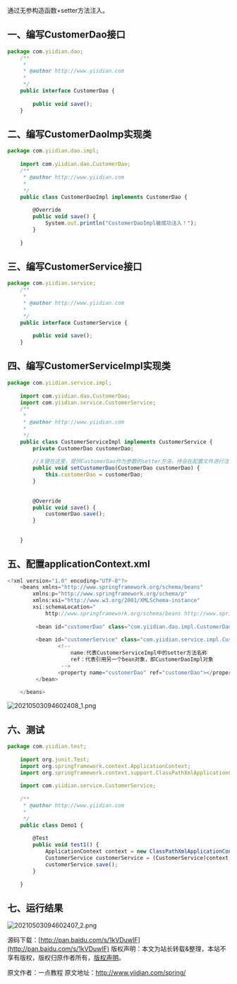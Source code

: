 


通过无参构造函数+setter方法注入。

## **一、编写CustomerDao接口**


```js 
package com.yiidian.dao;
    /**
     * 
     * @author http://www.yiidian.com
     *
     */
    public interface CustomerDao {
    
    	public void save();
    }
```

## **二、编写CustomerDaoImp实现类**


```js 
package com.yiidian.dao.impl;
    
    import com.yiidian.dao.CustomerDao;
    /**
     * @author http://www.yiidian.com
     *
     */
    public class CustomerDaoImpl implements CustomerDao {
    	
    	@Override
    	public void save() {
    		System.out.println("CustomerDaoImpl被成功注入！");
    	}
    
    }
```

## **三、编写CustomerService接口**


```js 
package com.yiidian.service;
    /**
     * 
     * @author http://www.yiidian.com
     *
     */
    public interface CustomerService {
    
    	public void save();
    }
```

## **四、编写CustomerServiceImpl实现类**


```js 
package com.yiidian.service.impl;
    
    import com.yiidian.dao.CustomerDao;
    import com.yiidian.service.CustomerService;
    /**
     * 
     * @author http://www.yiidian.com
     *
     */
    public class CustomerServiceImpl implements CustomerService {
    	private CustomerDao customerDao;
    
    	//关键在这里，提供CustomerDao作为参数的setter方法，待会在配置文件进行注入
    	public void setCustomerDao(CustomerDao customerDao) {
    		this.customerDao = customerDao;
    	}
    
    
    	@Override
    	public void save() {
    		customerDao.save();
    	}
    
    
    }
```

## **五、配置applicationContext.xml**


```js 
<?xml version="1.0" encoding="UTF-8"?>
    <beans xmlns="http://www.springframework.org/schema/beans"
    	xmlns:p="http://www.springframework.org/schema/p"
        xmlns:xsi="http://www.w3.org/2001/XMLSchema-instance"
        xsi:schemaLocation="
            http://www.springframework.org/schema/beans http://www.springframework.org/schema/beans/spring-beans.xsd">
    
    	 <bean id="customerDao" class="com.yiidian.dao.impl.CustomerDaoImpl"></bean>
    	 
    	 <bean id="customerService" class="com.yiidian.service.impl.CustomerServiceImpl">
    	 		<!-- 
    	 			name:代表CustomerServiceImpl中的setter方法名称
    	 			ref：代表引用另一个bean对象，即CustomerDaoImpl对象
    	 		 -->
    	 		<property name="customerDao" ref="customerDao"></property>	 
    	 </bean>
        
    </beans>
```

![20210503094602408_1.png](https://gitee.com/hezhiyuan007/java-study/raw/master/images/Spring/d95797f4-f2fc-49ce-bc2b-cd80f81ab153.png)

## **六、测试**


```js 
package com.yiidian.test;
    
    import org.junit.Test;
    import org.springframework.context.ApplicationContext;
    import org.springframework.context.support.ClassPathXmlApplicationContext;
    
    import com.yiidian.service.CustomerService;
    
    /**
     * @author http://www.yiidian.com
     * 
     */
    public class Demo1 {
    
    	@Test
    	public void test1() {
    		ApplicationContext context = new ClassPathXmlApplicationContext("applicationContext.xml");
    		CustomerService customerService = (CustomerService)context.getBean("customerService");
    		customerService.save();
    	}
    
    }
```

## **七、运行结果**

![20210503094602407_2.png](https://gitee.com/hezhiyuan007/java-study/raw/master/images/Spring/460b28e0-8c2a-4022-a581-f354a706f10e.png)

源码下载：[http://pan.baidu.com/s/1kVDuwIF](http://pan.baidu.com/s/1kVDuwIF)
版权声明：本文为站长转载&整理，本站不享有版权，版权归原作者所有，[版权声明](https://gitee.com/hezhiyuan007/java-notes/raw/master/disclaimer.md)。




原文作者：一点教程 原文地址：http://www.yiidian.com/spring/